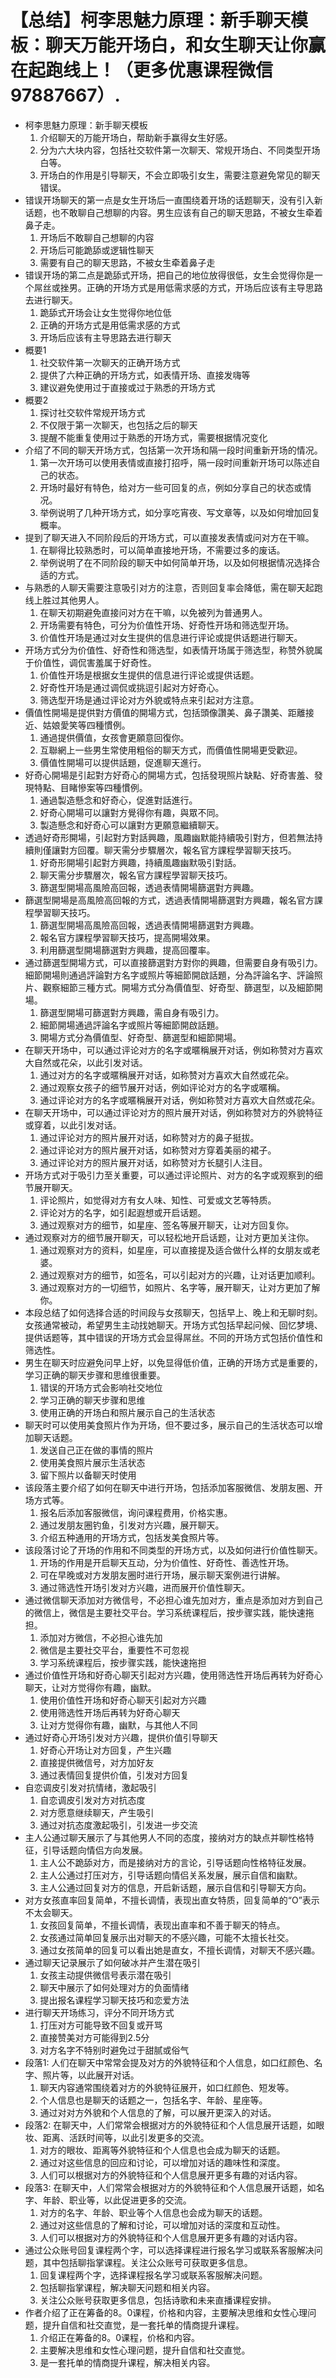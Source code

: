 # 【总结】柯李思魅力原理：新手聊天模板：聊天万能开场白，和女生聊天让你赢在起跑线上！（更多优惠课程微信97887667）.

-   柯李思魅力原理：新手聊天模板
    1.  介绍聊天的万能开场白，帮助新手赢得女生好感。
    2.  分为六大块内容，包括社交软件第一次聊天、常规开场白、不同类型开场白等。
    3.  开场白的作用是引导聊天，不会立即吸引女生，需要注意避免常见的聊天错误。
-   错误开场聊天的第一点是女生开场后一直围绕着开场的话题聊天，没有引入新话题，也不敢聊自己想聊的内容。男生应该有自己的聊天思路，不被女生牵着鼻子走。
    1.  开场后不敢聊自己想聊的内容
    2.  开场后可能跪舔或逻辑性聊天
    3.  需要有自己的聊天思路，不被女生牵着鼻子走
-   错误开场的第二点是跪舔式开场，把自己的地位放得很低，女生会觉得你是一个屌丝或挫男。正确的开场方式是用低需求感的方式，开场后应该有主导思路去进行聊天。
    1.  跪舔式开场会让女生觉得你地位低
    2.  正确的开场方式是用低需求感的方式
    3.  开场后应该有主导思路去进行聊天
-   概要1
    1.  社交软件第一次聊天的正确开场方式
    2.  提供了六种正确的开场方式，如表情开场、直接发嗨等
    3.  建议避免使用过于直接或过于熟悉的开场方式
-   概要2
    1.  探讨社交软件常规开场方式
    2.  不仅限于第一次聊天，也包括之后的聊天
    3.  提醒不能重复使用过于熟悉的开场方式，需要根据情况变化
-   介绍了不同的聊天开场方式，包括第一次开场和隔一段时间重新开场的情况。
    1.  第一次开场可以使用表情或直接打招呼，隔一段时间重新开场可以陈述自己的状态。
    2.  开场时最好有特色，给对方一些可回复的点，例如分享自己的状态或情况。
    3.  举例说明了几种开场方式，如分享吃宵夜、写文章等，以及如何增加回复概率。
-   提到了聊天进入不同阶段后的开场方式，可以直接发表情或问对方在干嘛。
    1.  在聊得比较熟悉时，可以简单直接地开场，不需要过多的废话。
    2.  举例说明了在不同阶段的聊天中如何简单开场，以及如何根据情况选择合适的方式。
-   与熟悉的人聊天需要注意吸引对方的注意，否则回复率会降低，需在聊天起跑线上胜过其他男人。
    1.  在聊天初期避免直接问对方在干嘛，以免被列为普通男人。
    2.  开场需要有特色，可分为价值性开场、好奇性开场和筛选型开场。
    3.  价值性开场是通过对女生提供的信息进行评论或提供话题进行聊天。
-   开场方式分为价值性、好奇性和筛选型，如表情开场属于筛选型，称赞外貌属于价值性，调侃害羞属于好奇性。
    1.  价值性开场是根据女生提供的信息进行评论或提供话题。
    2.  好奇性开场是通过调侃或挑逗引起对方好奇心。
    3.  筛选型开场是通过评论对方外貌或特点来引起对方注意。
-   價值性開場是提供對方價值的開場方式，包括頭像讚美、鼻子讚美、距離接近、姑娘愛笑等四種慣例。
    1.  通過提供價值，女孩會更願意回復你。
    2.  互聯網上一些男生常使用粗俗的聊天方式，而價值性開場更受歡迎。
    3.  價值性開場可以提供話題，促進聊天進行。
-   好奇心開場是引起對方好奇心的開場方式，包括發現照片缺點、好奇害羞、發現特點、目睹慘案等四種慣例。
    1.  通過製造懸念和好奇心，促進對話進行。
    2.  好奇心開場可以讓對方覺得你有趣，與眾不同。
    3.  製造懸念和好奇心可以讓對方更願意繼續聊天。
-   透過好奇形開場，引起對方對話興趣，風趣幽默能持續吸引對方，但若無法持續則僅讓對方回覆。聊天需分步驟層次，報名官方課程學習聊天技巧。
    1.  好奇形開場引起對方興趣，持續風趣幽默吸引對話。
    2.  聊天需分步驟層次，報名官方課程學習聊天技巧。
    3.  篩選型開場高風險高回報，透過表情開場篩選對方興趣。
-   篩選型開場是高風險高回報的方式，透過表情開場篩選對方興趣，報名官方課程學習聊天技巧。
    1.  篩選型開場高風險高回報，透過表情開場篩選對方興趣。
    2.  報名官方課程學習聊天技巧，提高開場效果。
    3.  利用篩選型開場篩選對方興趣，提高回覆率。
-   通过篩選型開場方式，可以直接篩選對方對你的興趣，但需要自身有吸引力。細節開場則通過評論對方名字或照片等細節開啟話題，分為評論名字、評論照片、觀察細節三種方式。開場方式分為價值型、好奇型、篩選型，以及細節開場。
    1.  篩選型開場可篩選對方興趣，需自身有吸引力。
    2.  細節開場通過評論名字或照片等細節開啟話題。
    3.  開場方式分為價值型、好奇型、篩選型和細節開場。
-   在聊天开场中，可以通过评论对方的名字或暱稱展开对话，例如称赞对方喜欢大自然或花朵，以此引发对话。
    1.  通过对方的名字或暱稱展开对话，如称赞对方喜欢大自然或花朵。
    2.  通过观察女孩子的细节展开对话，例如评论对方的名字或暱稱。
    3.  通过评论对方的名字或暱稱展开对话，例如称赞对方喜欢大自然或花朵。
-   在聊天开场中，可以通过评论对方的照片展开对话，例如称赞对方的外貌特征或穿着，以此引发对话。
    1.  通过评论对方的照片展开对话，如称赞对方的鼻子挺拔。
    2.  通过评论对方的照片展开对话，如称赞对方穿着美丽的裙子。
    3.  通过评论对方的照片展开对话，如称赞对方长腿引人注目。
-   开场方式对于吸引力至关重要，可以通过评论照片、对方的名字或观察到的细节展开聊天。
    1.  评论照片，如觉得对方有女人味、知性、可爱或文艺等特质。
    2.  评论对方的名字，如引起遐想或开启话题。
    3.  通过观察对方的细节，如星座、签名等展开聊天，让对方回复你。
-   通过观察对方的细节展开聊天，可以轻松地开启话题，让对方更加关注你。
    1.  通过观察对方的资料，如星座，可以直接提及适合做什么样的女朋友或老婆。
    2.  通过观察对方的细节，如签名，可以引起对方的兴趣，让对话更加顺利。
    3.  通过观察对方的一切细节，如照片、名字等，展开聊天，让对方更加了解你。
-   本段总结了如何选择合适的时间段与女孩聊天，包括早上、晚上和无聊时刻。女孩通常被动，希望男生主动找她聊天。开场方式包括早起问候、回忆梦境、提供话题等，其中错误的开场方式会显得屌丝。不同的开场方式包括价值性和筛选性。
-   男生在聊天时应避免问早上好，以免显得低价值，正确的开场方式是重要的，学习正确的聊天步骤和思维很重要。
    1.  错误的开场方式会影响社交地位
    2.  学习正确的聊天步骤和思维
    3.  使用正确的开场白和照片展示自己的生活状态
-   聊天时可以使用美食照片作为开场，但不要过多，展示自己的生活状态可以增加聊天话题。
    1.  发送自己正在做的事情的照片
    2.  使用美食照片展示生活状态
    3.  留下照片以备聊天时使用
-   该段落主要介绍了如何在聊天中进行开场，包括添加客服微信、发朋友圈、开场方式等。
    1.  报名后添加客服微信，询问课程费用，价格实惠。
    2.  通过发朋友圈钓鱼，引发对方兴趣，展开聊天。
    3.  介绍五种通用的开场方式，包括发美食照片等。
-   该段落讨论了开场的作用和不同类型的开场方式，以及如何进行价值性聊天。
    1.  开场的作用是开启聊天互动，分为价值性、好奇性、善选性开场。
    2.  可在早晚或对方发朋友圈时进行开场，展示聊天案例进行讲解。
    3.  通过筛选性开场引发对方兴趣，进而展开价值性聊天。
-   通过微信聊天添加对方微信号，不必担心谁先加对方，重点是添加对方到自己的微信上，微信是主要社交平台。学习系统课程后，按步骤实践，能快速拖担。
    1.  添加对方微信，不必担心谁先加
    2.  微信是主要社交平台，重要性不可忽视
    3.  学习系统课程后，按步骤实践，能快速拖担
-   通过价值性开场和好奇心聊天引起对方兴趣，使用筛选性开场后再转为好奇心聊天，让对方觉得你有趣，幽默。
    1.  使用价值性开场和好奇心聊天引起对方兴趣
    2.  使用筛选性开场后再转为好奇心聊天
    3.  让对方觉得你有趣，幽默，与其他人不同
-   通过好奇心开场引发对方兴趣，提供价值引导聊天
    1.  好奇心开场让对方回复，产生兴趣
    2.  直接提供微信号，对方加好友
    3.  通过表情回复提供价值，引发对方回复
-   自恋调皮引发对抗情绪，激起吸引
    1.  自恋调皮引发对方对抗态度
    2.  对方愿意继续聊天，产生吸引
    3.  通过对抗态度激起吸引，引发进一步交流
-   主人公通过聊天展示了与其他男人不同的态度，接纳对方的缺点并聊性格特征，引导话题向情侣方向发展。
    1.  主人公不跪舔对方，而是接纳对方的言论，引导话题向性格特征发展。
    2.  主人公通过打压对方，引导话题向情侣关系发展，展示自信和幽默。
    3.  主人公通过回复对方的信息，开启新话题，展示自信和引导聊天方向。
-   对方女孩直率回复简单，不擅长调情，表现出直女特质，回复简单的“O”表示不太会聊天。
    1.  女孩回复简单，不擅长调情，表现出直率和不善于聊天的特点。
    2.  女孩通过简单回复展示出对聊天的不感兴趣，可能不太擅长社交。
    3.  通过女孩简单的回复可以看出她是直女，不擅长调情，对聊天不感兴趣。
-   通过聊天记录展示了如何破冰并产生潜在吸引
    1.  女孩主动提供微信号表示潜在吸引
    2.  聊天中展示了如何处理对方的负面情绪
    3.  提出报名课程学习聊天技巧和恋爱方法
-   进行聊天开场练习，评分不同开场方式
    1.  打压对方可能导致不回复或开骂
    2.  直接赞美对方可能得到2.5分
    3.  对方名字不特别时避免过于甜腻或俗气
-   段落1: 人们在聊天中常常会提及对方的外貌特征和个人信息，如口红颜色、名字、照片等，以此展开对话。
    1.  聊天内容通常围绕着对方的外貌特征展开，如口红颜色、短发等。
    2.  个人信息也是聊天的话题之一，包括名字、年龄、星座等。
    3.  通过对对方外貌和个人信息的了解，可以展开更深入的对话。
-   段落2: 在聊天中，人们常常会根据对方的外貌特征和个人信息展开话题，如眼妆、距离、活跃时间等，以此引发更多的交流。
    1.  对方的眼妆、距离等外貌特征和个人信息也会成为聊天的话题。
    2.  通过对这些信息的回应和讨论，可以增加对话的趣味性和深度。
    3.  人们可以根据对方的外貌特征和个人信息展开更多有趣的对话内容。
-   段落3: 在聊天中，人们常常会根据对方的外貌特征和个人信息展开话题，如名字、年龄、职业等，以此促进更多的交流。
    1.  对方的名字、年龄、职业等个人信息也会成为聊天的话题。
    2.  通过对这些信息的了解和讨论，可以增加对话的深度和互动性。
    3.  人们可以根据对方的外貌特征和个人信息展开更多有趣的对话内容。
-   通过公众账号回复课程两个字，可以选择课程进行报名学习或联系客服解决问题，其中包括聊指掌课程。关注公众账号可获取更多信息。
    1.  回复课程两个字，选择课程报名学习或联系客服解决问题。
    2.  包括聊指掌课程，解决聊天问题和相关内容。
    3.  关注公众账号获取更多信息，包括诗歌和未来直播课程安排。
-   作者介绍了正在筹备的8。0课程，价格和内容，主要解决思维和女性心理问题，提升自信和社交直觉，是一套托单的情商提升课程。
    1.  介绍正在筹备的8。0课程，价格和内容。
    2.  主要解决思维和女性心理问题，提升自信和社交直觉。
    3.  是一套托单的情商提升课程，解决相关内容。